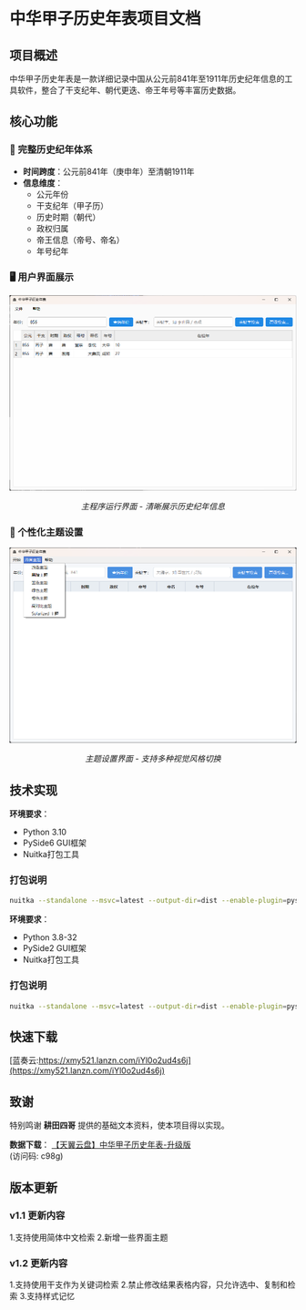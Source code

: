 # 中华甲子历史年表项目文档

## 项目概述
中华甲子历史年表是一款详细记录中国从公元前841年至1911年历史纪年信息的工具软件，整合了干支纪年、朝代更迭、帝王年号等丰富历史数据。

## 核心功能

### 📅 完整历史纪年体系
- **时间跨度**：公元前841年（庚申年）至清朝1911年
- **信息维度**：
  - 公元年份
  - 干支纪年（甲子历）
  - 历史时期（朝代）
  - 政权归属
  - 帝王信息（帝号、帝名）
  - 年号纪年

### 🖥️ 用户界面展示
<div align="center">
  <img src="image/中华甲子历史年表运行界面.png" width="600" alt="主运行界面">
  <p><em>主程序运行界面 - 清晰展示历史纪年信息</em></p>
</div>

### 🎨 个性化主题设置
<div align="center">
  <img src="image/中华甲子历史年表主题设置.png" width="600" alt="主题设置界面">
  <p><em>主题设置界面 - 支持多种视觉风格切换</em></p>
</div>

## 技术实现

**环境要求**：
- Python 3.10
- PySide6 GUI框架
- Nuitka打包工具

### 打包说明
```bash
nuitka --standalone --msvc=latest --output-dir=dist --enable-plugin=pyside6 --include-qt-plugins=platforms,imageformats,styles --windows-console-mode=disable --windows-icon-from-ico=resources/logo.ico app.py
```

**环境要求**：
- Python 3.8-32
- PySide2 GUI框架
- Nuitka打包工具

### 打包说明
```bash
nuitka --standalone --msvc=latest --output-dir=dist --enable-plugin=pyside2 --include-qt-plugins=platforms,imageformats,styles --windows-console-mode=disable --windows-icon-from-ico=resources/logo.ico app.py
```

## 快速下载
[蓝奏云:https://xmy521.lanzn.com/iYl0o2ud4s6j](https://xmy521.lanzn.com/iYl0o2ud4s6j)

## 致谢

特别鸣谢 **耕田四哥** 提供的基础文本资料，使本项目得以实现。

**数据下载**：
[【天翼云盘】中华甲子历史年表-升级版](https://cloud.189.cn/t/EJZZzquuiuAj)  
(访问码: c98g)

## 版本更新

### v1.1 更新内容
1.支持使用简体中文检索
2.新增一些界面主题

### v1.2 更新内容
1.支持使用干支作为关键词检索
2.禁止修改结果表格内容，只允许选中、复制和检索
3.支持样式记忆

